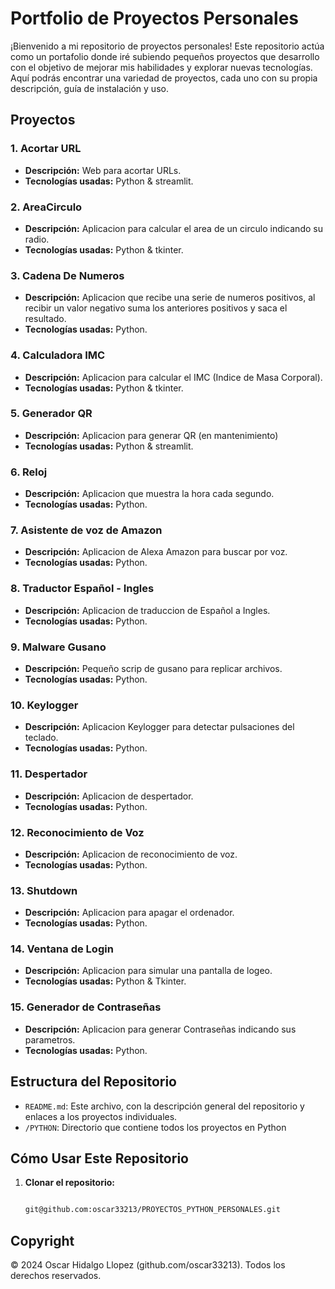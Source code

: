 # Portfolio de Proyectos Personales

¡Bienvenido a mi repositorio de proyectos personales! Este repositorio actúa como un portafolio donde iré subiendo pequeños proyectos que desarrollo con el objetivo de mejorar mis habilidades y explorar nuevas tecnologías. Aquí podrás encontrar una variedad de proyectos, cada uno con su propia descripción, guía de instalación y uso.

## Proyectos

### 1. Acortar URL
- **Descripción:** Web para acortar URLs.
- **Tecnologías usadas:** Python & streamlit.


### 2. AreaCirculo
- **Descripción:** Aplicacion para calcular el area de un circulo indicando su radio.
- **Tecnologías usadas:** Python & tkinter.

### 3. Cadena De Numeros
- **Descripción:** Aplicacion que recibe una serie de numeros positivos, al recibir un valor negativo suma los anteriores positivos y saca el resultado.
- **Tecnologías usadas:** Python.

### 4. Calculadora IMC
- **Descripción:** Aplicacion para calcular el IMC (Indice de Masa Corporal).
- **Tecnologías usadas:** Python & tkinter.




### 5. Generador QR
- **Descripción:** Aplicacion para generar QR (en mantenimiento)
- **Tecnologías usadas:** Python & streamlit.

### 6. Reloj
- **Descripción:** Aplicacion que muestra la hora cada segundo.
- **Tecnologías usadas:** Python.

### 7. Asistente de voz de Amazon
- **Descripción:** Aplicacion de Alexa Amazon para buscar por voz.
- **Tecnologías usadas:** Python.

### 8. Traductor Español - Ingles
- **Descripción:** Aplicacion de traduccion de Español a Ingles.
- **Tecnologías usadas:** Python.

### 9. Malware Gusano
- **Descripción:** Pequeño scrip de gusano para replicar archivos.
- **Tecnologías usadas:** Python.

### 10. Keylogger
- **Descripción:** Aplicacion Keylogger para detectar pulsaciones del teclado.
- **Tecnologías usadas:** Python.

### 11. Despertador
- **Descripción:** Aplicacion de despertador.
- **Tecnologías usadas:** Python.

### 12. Reconocimiento de Voz
- **Descripción:** Aplicacion de reconocimiento de voz.
- **Tecnologías usadas:** Python.


### 13. Shutdown
- **Descripción:** Aplicacion para apagar el ordenador.
- **Tecnologías usadas:** Python.


### 14. Ventana de Login
- **Descripción:** Aplicacion para simular una pantalla de logeo.
- **Tecnologías usadas:** Python & Tkinter.

### 15. Generador de Contraseñas
- **Descripción:** Aplicacion para generar Contraseñas indicando sus parametros.
- **Tecnologías usadas:** Python.


## Estructura del Repositorio

- `README.md`: Este archivo, con la descripción general del repositorio y enlaces a los proyectos individuales.
- `/PYTHON`: Directorio que contiene todos los proyectos en Python

## Cómo Usar Este Repositorio

1. **Clonar el repositorio:**
   ```bash

   git@github.com:oscar33213/PROYECTOS_PYTHON_PERSONALES.git
## Copyright


© 2024 Oscar Hidalgo Llopez (github.com/oscar33213). Todos los derechos reservados.
   
